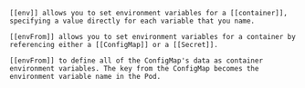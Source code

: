 
	[[env]] allows you to set environment variables for a [[container]], specifying a value directly for each variable that you name.

	[[envFrom]] allows you to set environment variables for a container by referencing either a [[ConfigMap]] or a [[Secret]].

	[[envFrom]] to define all of the ConfigMap's data as container environment variables. The key from the ConfigMap becomes the environment variable name in the Pod.